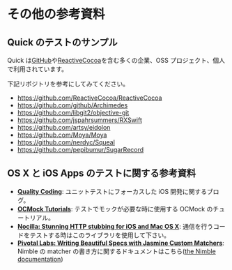 # その他の参考資料

## Quick のテストのサンプル

Quick は[GitHub](https://github.com/github)や[ReactiveCocoa](https://github.com/ReactiveCocoa)を含む多くの企業、OSS プロジェクト、個人で利用されています。

下記リポジトリを参考にしてみてください。

- https://github.com/ReactiveCocoa/ReactiveCocoa
- https://github.com/github/Archimedes
- https://github.com/libgit2/objective-git
- https://github.com/jspahrsummers/RXSwift
- https://github.com/artsy/eidolon
- https://github.com/Moya/Moya
- https://github.com/nerdyc/Squeal
- https://github.com/pepibumur/SugarRecord

## OS X と iOS Apps のテストに関する参考資料

- **[Quality Coding](http://qualitycoding.org/)**:
  ユニットテストにフォーカスした iOS 開発に関するブログ。
- **[OCMock Tutorials](http://ocmock.org/support/)**:
  テストでモックが必要な時に使用する OCMock のチュートリアル。
- **[Nocilla: Stunning HTTP stubbing for iOS and Mac OS X](https://github.com/luisobo/Nocilla)**:
  通信を行うコードをテストする時はこのライブラリを使用して下さい。
- **[Pivotal Labs: Writing Beautiful Specs with Jasmine Custom Matchers](http://pivotallabs.com/writing-beautiful-specs-jasmine-custom-matchers/)**:
  Nimble の matcher の書き方に関するドキュメントはこちら([the Nimble documentation](https://github.com/Quick/Nimble))

